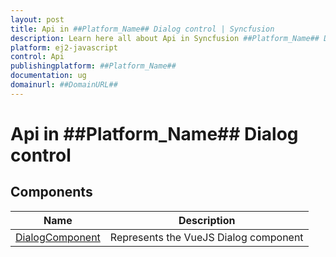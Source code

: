 ```yaml
---
layout: post
title: Api in ##Platform_Name## Dialog control | Syncfusion
description: Learn here all about Api in Syncfusion ##Platform_Name## Dialog control of Syncfusion Essential JS 2 and more.
platform: ej2-javascript
control: Api 
publishingplatform: ##Platform_Name##
documentation: ug
domainurl: ##DomainURL##
---
```


# Api in ##Platform_Name## Dialog control

## Components

| Name | Description |
|------|-------------|
| [DialogComponent](./api-dialogComponent.html)| Represents the VueJS Dialog component|
